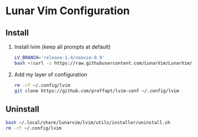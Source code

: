 # Lunar Vim Configuration

## Install

1. Install lvim (keep all prompts at default)
    ```sh
    LV_BRANCH='release-1.4/neovim-0.9' 
    bash <(curl -s https://raw.githubusercontent.com/LunarVim/LunarVim/release-1.4/neovim-0.9/utils/installer/install.sh)
    ```

2. Add my layer of configuration
    ```sh
    rm -rf ~/.config/lvim
    git clone https://github.com/proffapt/lvim-conf ~/.config/lvim
    ```

## Uninstall

```sh
bash ~/.local/share/lunarvim/lvim/utils/installer/uninstall.sh
rm -rf ~/.config/lvim
```
